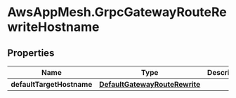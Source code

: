 # AwsAppMesh.GrpcGatewayRouteRewriteHostname

## Properties

Name | Type | Description | Notes
------------ | ------------- | ------------- | -------------
**defaultTargetHostname** | [**DefaultGatewayRouteRewrite**](DefaultGatewayRouteRewrite.md) |  | [optional] 


